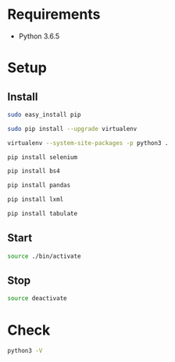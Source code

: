 # Requirements
- Python 3.6.5

# Setup
## Install

```sh
sudo easy_install pip

sudo pip install --upgrade virtualenv

virtualenv --system-site-packages -p python3 .

pip install selenium

pip install bs4

pip install pandas

pip install lxml

pip install tabulate
```

## Start

```sh
source ./bin/activate
```

## Stop

```sh
source deactivate
```

# Check

```sh
python3 -V
```
